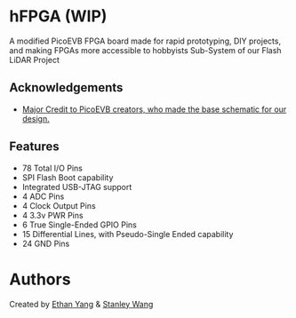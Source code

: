 
# hFPGA (WIP)

A modified PicoEVB FPGA board made for rapid prototyping, DIY projects, and making FPGAs more accessible to hobbyists
Sub-System of our Flash LiDAR Project

## Acknowledgements

 - [Major Credit to PicoEVB creators, who made the base schematic for our design.](https://github.com/RHSResearchLLC/PicoEVB/tree/master)


## Features

- 78 Total I/O Pins
- SPI Flash Boot capability
- Integrated USB-JTAG support
- 4 ADC Pins
- 4 Clock Output Pins
- 4 3.3v PWR Pins
- 6 True Single-Ended GPIO Pins
- 15 Differential Lines, with Pseudo-Single Ended capability
- 24 GND Pins

# Authors

Created by [Ethan Yang](https://github.com/ethanyangtaco115) & [Stanley Wang](https://github.com/GhostWinterOwl)

